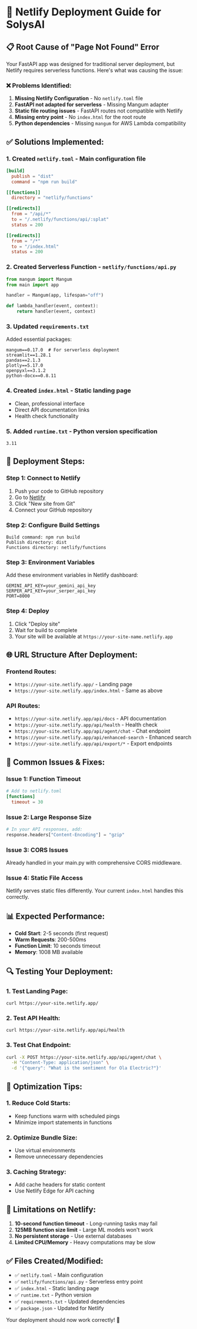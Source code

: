 # 🚀 Netlify Deployment Guide for SolysAI

## 📋 **Root Cause of "Page Not Found" Error**

Your FastAPI app was designed for traditional server deployment, but Netlify requires serverless functions. Here's what was causing the issue:

### ❌ **Problems Identified:**
1. **Missing Netlify Configuration** - No `netlify.toml` file
2. **FastAPI not adapted for serverless** - Missing Mangum adapter 
3. **Static file routing issues** - FastAPI routes not compatible with Netlify
4. **Missing entry point** - No `index.html` for the root route
5. **Python dependencies** - Missing `mangum` for AWS Lambda compatibility

## ✅ **Solutions Implemented:**

### 1. **Created `netlify.toml`** - Main configuration file
```toml
[build]
  publish = "dist"
  command = "npm run build"

[[functions]]
  directory = "netlify/functions"

[[redirects]]
  from = "/api/*"
  to = "/.netlify/functions/api/:splat"
  status = 200

[[redirects]]
  from = "/*"
  to = "/index.html"
  status = 200
```

### 2. **Created Serverless Function** - `netlify/functions/api.py`
```python
from mangum import Mangum
from main import app

handler = Mangum(app, lifespan="off")

def lambda_handler(event, context):
    return handler(event, context)
```

### 3. **Updated `requirements.txt`**
Added essential packages:
```
mangum==0.17.0  # For serverless deployment
streamlit==1.28.1
pandas==2.1.3
plotly==5.17.0
openpyxl==3.1.2
python-docx==0.8.11
```

### 4. **Created `index.html`** - Static landing page
- Clean, professional interface
- Direct API documentation links
- Health check functionality

### 5. **Added `runtime.txt`** - Python version specification
```
3.11
```

## 🔧 **Deployment Steps:**

### **Step 1: Connect to Netlify**
1. Push your code to GitHub repository
2. Go to [Netlify](https://app.netlify.com/)
3. Click "New site from Git"
4. Connect your GitHub repository

### **Step 2: Configure Build Settings**
```
Build command: npm run build
Publish directory: dist
Functions directory: netlify/functions
```

### **Step 3: Environment Variables**
Add these environment variables in Netlify dashboard:
```
GEMINI_API_KEY=your_gemini_api_key
SERPER_API_KEY=your_serper_api_key
PORT=8000
```

### **Step 4: Deploy**
1. Click "Deploy site"
2. Wait for build to complete
3. Your site will be available at `https://your-site-name.netlify.app`

## 🌐 **URL Structure After Deployment:**

### **Frontend Routes:**
- `https://your-site.netlify.app/` - Landing page
- `https://your-site.netlify.app/index.html` - Same as above

### **API Routes:**
- `https://your-site.netlify.app/api/docs` - API documentation
- `https://your-site.netlify.app/api/health` - Health check
- `https://your-site.netlify.app/api/agent/chat` - Chat endpoint
- `https://your-site.netlify.app/api/enhanced-search` - Enhanced search
- `https://your-site.netlify.app/api/export/*` - Export endpoints

## 🐛 **Common Issues & Fixes:**

### **Issue 1: Function Timeout**
```toml
# Add to netlify.toml
[functions]
  timeout = 30
```

### **Issue 2: Large Response Size**
```python
# In your API responses, add:
response.headers["Content-Encoding"] = "gzip"
```

### **Issue 3: CORS Issues**
Already handled in your main.py with comprehensive CORS middleware.

### **Issue 4: Static File Access**
Netlify serves static files differently. Your current `index.html` handles this correctly.

## 📊 **Expected Performance:**
- **Cold Start**: 2-5 seconds (first request)
- **Warm Requests**: 200-500ms
- **Function Limit**: 10 seconds timeout
- **Memory**: 1008 MB available

## 🔍 **Testing Your Deployment:**

### **1. Test Landing Page:**
```
curl https://your-site.netlify.app/
```

### **2. Test API Health:**
```
curl https://your-site.netlify.app/api/health
```

### **3. Test Chat Endpoint:**
```bash
curl -X POST https://your-site.netlify.app/api/agent/chat \
  -H "Content-Type: application/json" \
  -d '{"query": "What is the sentiment for Ola Electric?"}'
```

## 🎯 **Optimization Tips:**

### **1. Reduce Cold Starts:**
- Keep functions warm with scheduled pings
- Minimize import statements in functions

### **2. Optimize Bundle Size:**
- Use virtual environments
- Remove unnecessary dependencies

### **3. Caching Strategy:**
- Add cache headers for static content
- Use Netlify Edge for API caching

## 🚨 **Limitations on Netlify:**
1. **10-second function timeout** - Long-running tasks may fail
2. **125MB function size limit** - Large ML models won't work
3. **No persistent storage** - Use external databases
4. **Limited CPU/Memory** - Heavy computations may be slow

## ✅ **Files Created/Modified:**
- ✅ `netlify.toml` - Main configuration
- ✅ `netlify/functions/api.py` - Serverless entry point
- ✅ `index.html` - Static landing page
- ✅ `runtime.txt` - Python version
- ✅ `requirements.txt` - Updated dependencies
- ✅ `package.json` - Updated for Netlify

Your deployment should now work correctly! 🎉
